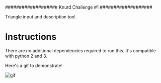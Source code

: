 ###################
Knurd Challenge #1
###################

Triangle input and description tool.

# Instructions

There are no additional dependencies required to run this. It's compatible with python 2 and 3.

Here's a gif to demonstrate!

![gif](http://i.imgur.com/JpM0w7z.gif)
